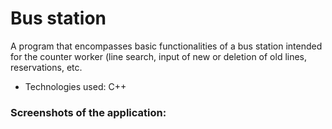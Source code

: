 # Bus station

A program that encompasses basic functionalities of a bus station intended for the counter worker (line search, input of new or deletion of old lines, reservations, etc.

* Technologies used: C++

### Screenshots of the application: 
